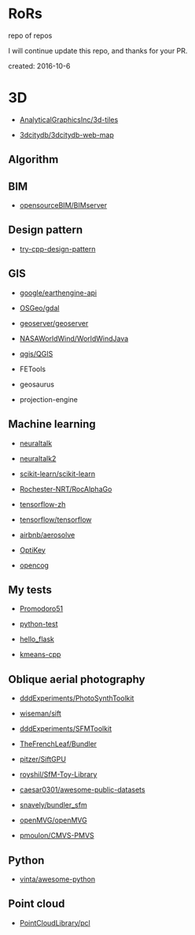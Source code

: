 # RoRs
repo of repos

I will continue update this repo, and thanks for your PR.

created: 2016-10-6

# 3D

- [AnalyticalGraphicsInc/3d-tiles](https://github.com/AnalyticalGraphicsInc/3d-tiles)

- [3dcitydb/3dcitydb-web-map](https://github.com/3dcitydb/3dcitydb-web-map)

## Algorithm

## BIM

- [opensourceBIM/BIMserver](https://github.com/opensourceBIM/BIMserver)

## Design pattern

- [try-cpp-design-pattern](https://github.com/bentan2013/try-cpp-design-pattern)

## GIS

- [google/earthengine-api](https://github.com/google/earthengine-api)

- [OSGeo/gdal](https://github.com/OSGeo/gdal)

- [geoserver/geoserver](https://github.com/geoserver/geoserver)

- [NASAWorldWind/WorldWindJava](https://github.com/NASAWorldWind/WorldWindJava)

- [qgis/QGIS](https://github.com/qgis/QGIS)

- FETools

- geosaurus

- projection-engine 


## Machine learning

- [neuraltalk](https://github.com/bentan2013/neuraltalk)

- [neuraltalk2](https://github.com/karpathy/neuraltalk2)

- [scikit-learn/scikit-learn](https://github.com/scikit-learn/scikit-learn)

- [Rochester-NRT/RocAlphaGo](https://github.com/Rochester-NRT/RocAlphaGo)

- [tensorflow-zh](https://github.com/jikexueyuanwiki/tensorflow-zh)

- [tensorflow/tensorflow](https://github.com/tensorflow/tensorflow)

- [airbnb/aerosolve](https://github.com/airbnb/aerosolve)

- [OptiKey](https://github.com/OptiKey/OptiKey)

- [opencog](https://github.com/opencog/opencog)

## My tests

- [Promodoro51](https://github.com/iuhsihsow/Pomodoro51)

- [python-test](https://github.com/iuhsihsow/python-test)

- [hello\_flask](https://github.com/iuhsihsow/hello_flask)

- [kmeans-cpp](https://github.com/bentan2013/kmeans-cpp)

## Oblique aerial photography

- [dddExperiments/PhotoSynthToolkit](https://github.com/dddExperiments/PhotoSynthToolkit)

- [wiseman/sift](https://github.com/wiseman/sift)

- [dddExperiments/SFMToolkit](https://github.com/dddExperiments/SFMToolkit)

- [TheFrenchLeaf/Bundler](https://github.com/TheFrenchLeaf/Bundler)

- [pitzer/SiftGPU](https://github.com/pitzer/SiftGPU)

- [royshil/SfM-Toy-Library](https://github.com/royshil/SfM-Toy-Library)

- [caesar0301/awesome-public-datasets](https://github.com/caesar0301/awesome-public-datasets)

- [snavely/bundler_sfm](https://github.com/snavely/bundler_sfm)

- [openMVG/openMVG](https://github.com/openMVG/openMVG)

- [pmoulon/CMVS-PMVS](https://github.com/pmoulon/CMVS-PMVS)


## Python

- [vinta/awesome-python](https://github.com/vinta/awesome-python)


## Point cloud

- [PointCloudLibrary/pcl](https://github.com/PointCloudLibrary/pcl)

